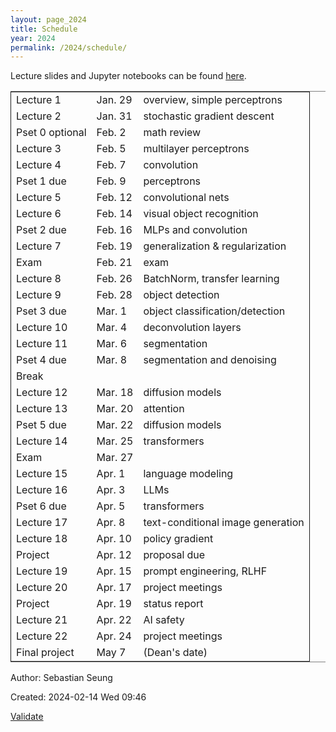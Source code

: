 ```yaml
---
layout: page_2024
title: Schedule
year: 2024
permalink: /2024/schedule/
---
```

<script src="https://code.jquery.com/jquery-3.1.1.js"
        integrity="sha256-16cdPddA6VdVInumRGo6IbivbERE8p7CQR3HzTBuELA="
        crossorigin="anonymous"></script>

<script>
 $(document).ready(function(){
     $('td:contains("Pset")').closest('tr').css('background-color','LemonChiffon');
     $('td:contains("Exam")').closest('tr').css('background-color','LightSalmon');
 });
</script>

Lecture slides and Jupyter notebooks can be found
[here](https://drive.google.com/drive/folders/1R1UBCRE37R-NphohS-iyapiejH2R9b-D?usp=sharing).
<table border="2" cellspacing="0" cellpadding="6" rules="groups" frame="hsides">


<colgroup>
<col  class="org-left" />

<col  class="org-left" />

<col  class="org-left" />
</colgroup>
<tbody>
<tr>
<td class="org-left">Lecture 1</td>
<td class="org-left">Jan. 29</td>
<td class="org-left">overview, simple perceptrons</td>
</tr>

<tr>
<td class="org-left">Lecture 2</td>
<td class="org-left">Jan. 31</td>
<td class="org-left">stochastic gradient descent</td>
</tr>

<tr>
<td class="org-left">Pset 0 optional</td>
<td class="org-left">Feb. 2</td>
<td class="org-left">math review</td>
</tr>

<tr>
<td class="org-left">Lecture 3</td>
<td class="org-left">Feb. 5</td>
<td class="org-left">multilayer perceptrons</td>
</tr>

<tr>
<td class="org-left">Lecture 4</td>
<td class="org-left">Feb. 7</td>
<td class="org-left">convolution</td>
</tr>

<tr>
<td class="org-left">Pset 1 due</td>
<td class="org-left">Feb. 9</td>
<td class="org-left">perceptrons</td>
</tr>

<tr>
<td class="org-left">Lecture 5</td>
<td class="org-left">Feb. 12</td>
<td class="org-left">convolutional nets</td>
</tr>

<tr>
<td class="org-left">Lecture 6</td>
<td class="org-left">Feb. 14</td>
<td class="org-left">visual object recognition</td>
</tr>

<tr>
<td class="org-left">Pset 2 due</td>
<td class="org-left">Feb. 16</td>
<td class="org-left">MLPs and convolution</td>
</tr>

<tr>
<td class="org-left">Lecture 7</td>
<td class="org-left">Feb. 19</td>
<td class="org-left">generalization &amp; regularization</td>
</tr>

<tr>
<td class="org-left">Exam</td>
<td class="org-left">Feb. 21</td>
<td class="org-left">exam</td>
</tr>

<tr>
<td class="org-left">Lecture 8</td>
<td class="org-left">Feb. 26</td>
<td class="org-left">BatchNorm, transfer learning</td>
</tr>

<tr>
<td class="org-left">Lecture 9</td>
<td class="org-left">Feb. 28</td>
<td class="org-left">object detection</td>
</tr>

<tr>
<td class="org-left">Pset 3 due</td>
<td class="org-left">Mar. 1</td>
<td class="org-left">object classification/detection</td>
</tr>

<tr>
<td class="org-left">Lecture 10</td>
<td class="org-left">Mar. 4</td>
<td class="org-left">deconvolution layers</td>
</tr>

<tr>
<td class="org-left">Lecture 11</td>
<td class="org-left">Mar. 6</td>
<td class="org-left">segmentation</td>
</tr>

<tr>
<td class="org-left">Pset 4 due</td>
<td class="org-left">Mar. 8</td>
<td class="org-left">segmentation and denoising</td>
</tr>

<tr>
<td class="org-left">Break</td>
<td class="org-left">&#xa0;</td>
<td class="org-left">&#xa0;</td>
</tr>

<tr>
<td class="org-left">Lecture 12</td>
<td class="org-left">Mar. 18</td>
<td class="org-left">diffusion models</td>
</tr>

<tr>
<td class="org-left">Lecture 13</td>
<td class="org-left">Mar. 20</td>
<td class="org-left">attention</td>
</tr>

<tr>
<td class="org-left">Pset 5 due</td>
<td class="org-left">Mar. 22</td>
<td class="org-left">diffusion models</td>
</tr>

<tr>
<td class="org-left">Lecture 14</td>
<td class="org-left">Mar. 25</td>
<td class="org-left">transformers</td>
</tr>

<tr>
<td class="org-left">Exam</td>
<td class="org-left">Mar. 27</td>
<td class="org-left">&#xa0;</td>
</tr>

<tr>
<td class="org-left">Lecture 15</td>
<td class="org-left">Apr. 1</td>
<td class="org-left">language modeling</td>
</tr>

<tr>
<td class="org-left">Lecture 16</td>
<td class="org-left">Apr. 3</td>
<td class="org-left">LLMs</td>
</tr>

<tr>
<td class="org-left">Pset 6 due</td>
<td class="org-left">Apr. 5</td>
<td class="org-left">transformers</td>
</tr>

<tr>
<td class="org-left">Lecture 17</td>
<td class="org-left">Apr. 8</td>
<td class="org-left">text-conditional image generation</td>
</tr>

<tr>
<td class="org-left">Lecture 18</td>
<td class="org-left">Apr. 10</td>
<td class="org-left">policy gradient</td>
</tr>

<tr>
<td class="org-left">Project</td>
<td class="org-left">Apr. 12</td>
<td class="org-left">proposal due</td>
</tr>

<tr>
<td class="org-left">Lecture 19</td>
<td class="org-left">Apr. 15</td>
<td class="org-left">prompt engineering, RLHF</td>
</tr>

<tr>
<td class="org-left">Lecture 20</td>
<td class="org-left">Apr. 17</td>
<td class="org-left">project meetings</td>
</tr>

<tr>
<td class="org-left">Project</td>
<td class="org-left">Apr. 19</td>
<td class="org-left">status report</td>
</tr>

<tr>
<td class="org-left">Lecture 21</td>
<td class="org-left">Apr. 22</td>
<td class="org-left">AI safety</td>
</tr>

<tr>
<td class="org-left">Lecture 22</td>
<td class="org-left">Apr. 24</td>
<td class="org-left">project meetings</td>
</tr>

<tr>
<td class="org-left">Final project</td>
<td class="org-left">May 7</td>
<td class="org-left">(Dean's date)</td>
</tr>
</tbody>
</table>
</div>
<div id="postamble" class="status">
<p class="author">Author: Sebastian Seung</p>
<p class="date">Created: 2024-02-14 Wed 09:46</p>
<p class="validation"><a href="https://validator.w3.org/check?uri=referer">Validate</a></p>
</div>
</body>
</html>
